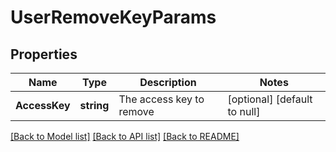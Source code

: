 # UserRemoveKeyParams

## Properties
Name | Type | Description | Notes
------------ | ------------- | ------------- | -------------
**AccessKey** | **string** | The access key to remove | [optional] [default to null]

[[Back to Model list]](../README.md#documentation-for-models) [[Back to API list]](../README.md#documentation-for-api-endpoints) [[Back to README]](../README.md)


